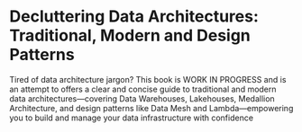 # Decluttering Data Architectures: Traditional, Modern and Design Patterns
Tired of data architecture jargon? This book is WORK IN PROGRESS and is an attempt to offers a clear and concise guide to traditional and modern data architectures—covering Data Warehouses, Lakehouses, Medallion Architecture, and design patterns like Data Mesh and Lambda—empowering you to build and manage your data infrastructure with confidence

